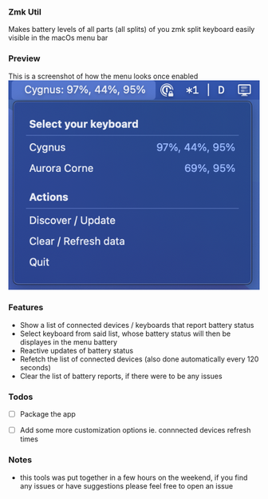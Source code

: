 ### Zmk Util
Makes battery levels of all parts (all splits) of you zmk split keyboard easily visible in the macOs menu bar
### Preview
This is a screenshot of how the menu looks once enabled
![Preview](./imgs/menu.png)

### Features
- Show a list of connected devices / keyboards that report battery status
- Select keyboard from said list, whose battery status will then be displayes in the menu battery
- Reactive updates of battery status
- Refetch the list of connected devices (also done automatically every 120 seconds)
- Clear the list of battery reports, if there were to be any issues



### Todos
- [ ] Package the app
- [ ] Add some more customization options ie. connnected devices refresh times



### Notes
- this tools was put together in a few hours on the weekend, if you find any issues or have suggestions please feel free to open an issue

